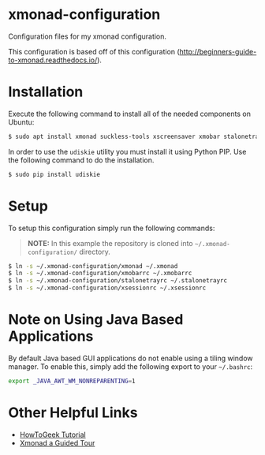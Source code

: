 # xmonad-configuration
Configuration files for my xmonad configuration.

This configuration is based off of this configuration (http://beginners-guide-to-xmonad.readthedocs.io/).

# Installation
Execute the following command to install all of the needed components on Ubuntu:

```sh
$ sudo apt install xmonad suckless-tools xscreensaver xmobar stalonetray feh python-pip 
```

In order to use the <code>udiskie</code> utility you must install it using Python PIP. Use the following command to do the installation.

```sh
$ sudo pip install udiskie
```

# Setup
To setup this configuration simply run the following commands:

> **NOTE:** In this example the repository is cloned into <code>~/.xmonad-configuration/</code> directory.

```sh
$ ln -s ~/.xmonad-configuration/xmonad ~/.xmonad
$ ln -s ~/.xmonad-configuration/xmobarrc ~/.xmobarrc
$ ln -s ~/.xmonad-configuration/stalonetrayrc ~/.stalonetrayrc
$ ln -s ~/.xmonad-configuration/xsessionrc ~/.xsessionrc 
```

# Note on Using Java Based Applications
By default Java based GUI applications do not enable using a tiling window manager. To enable this, simply add the following export to your <code>~/.bashrc</code>:

```sh
export _JAVA_AWT_WM_NONREPARENTING=1
```

# Other Helpful Links

- [HowToGeek Tutorial](https://www.howtogeek.com/114728/how-to-use-xmonad-a-tiling-window-manager-for-linux/)
- [Xmonad a Guided Tour](http://xmonad.org/tour.html)
